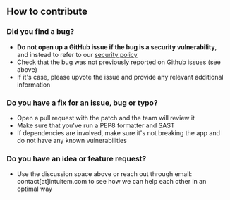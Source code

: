 ## How to contribute

### Did you find a bug?

- **Do not open up a GitHub issue if the bug is a security vulnerability**, and instead to refer to our [security policy](SECURITY.md)
- Check that the bug was not previously reported on Github issues (see above)
- If it's case, please upvote the issue and provide any relevant additional information

### Do you have a fix for an issue, bug or typo?

- Open a pull request with the patch and the team will review it
- Make sure that you've run a PEP8 formatter and SAST
- If dependencies are involved, make sure it's not breaking the app and do not have any known vulnerabilities

### Do you have an idea or feature request?

- Use the discussion space above or reach out through email: contact[at]intuitem.com to see how we can help each other in an optimal way
